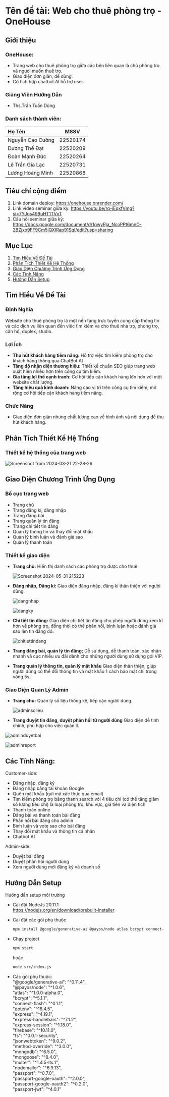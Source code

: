 # Tên đề tài: Web cho thuê phòng trọ - OneHouse
## Giới thiệu 

### OneHouse: 
- Trang web cho thuê phòng trọ giữa các bên liên quan là chủ phòng trọ và người muốn thuê trọ. 
- Giao diện đơn giản, dễ dùng. 
- Có tích hợp chatbot AI hỗ trợ user. 

### Giảng Viên Hướng Dẫn
- Ths.Trần Tuấn Dũng

### Danh sách thành viên: 
| Họ Tên | MSSV | 
|:-------- |:--------:| 
| Nguyễn Cao Cường    |  22520174  
| Dương Thế Đạt    |   22520209   
| Đoàn Mạnh Đức    |   22520264   
| Lê Trần Gia Lạc    |   22520731   
| Lương Hoàng Minh    |   22520868  

## Tiêu chí cộng điểm
1. Link domain deploy: https://onehouse.onrender.com/
2. Link video seminar giữa kỳ: https://youtu.be/rq-jEqxfVmg?si=7YJqs499uHT1TVxT
3. Câu hỏi seminar giữa kỳ: https://docs.google.com/document/d/1qwyRja_NcoPPt6mnO-2BZjxo9FF9Cm5iQXIRap91SqI/edit?usp=sharing

## Mục Lục
1. [Tìm Hiểu Về Đề Tài](#tìm-hiểu-về-đề-tài)
2. [Phân Tích Thiết Kế Hệ Thống](#phân-tích-thiết-kế-hệ-thống)
3. [Giao Diện Chương Trình Ứng Dụng](#giao-diện-chương-trình-ứng-dụng)
4. [Các Tính Năng](#các-tính-năng)
5. [Hướng Dẫn Setup](#hướng-dẫn-setup)

## Tìm Hiểu Về Đề Tài
### Định Nghĩa
Website cho thuê phòng trọ là một nền tảng trực tuyến cung cấp thông tin và các dịch vụ liên quan đến việc tìm kiếm và cho thuê nhà trọ, phòng trọ, căn hộ, duplex, studio. 

### Lợi Ích
- **Thu hút khách hàng tiềm năng:** Hỗ trợ việc tìm kiếm phòng trọ cho khách hàng thông qua ChatBot AI
- **Tăng độ nhận diện thương hiệu:** Thiết kế chuẩn SEO giúp trang web xuất hiện nhiều hơn trên công cụ tìm kiếm.
- **Gia tăng lợi thế cạnh tranh:** Cơ hội tiếp cận khách hàng lớn hơn với một website chất lượng.
- **Tăng hiệu quả kinh doanh:** Nâng cao vị trí trên công cụ tìm kiếm, mở rộng cơ hội tiếp cận khách hàng tiềm năng.

### Chức Năng
- Giao diện đơn giản nhưng chất lượng cao về hình ảnh và nội dung để thu hút khách hàng.

## Phân Tích Thiết Kế Hệ Thống
### Thiết kế hệ thống của trang web 
  ![Screenshot from 2024-03-21 22-28-26](https://github.com/NMFKos/web-design/assets/144459605/7e1d4a0b-844c-4e27-ae6f-67a17bc82c42)

## Giao Diện Chương Trình Ứng Dụng
### Bố cục trang web
- Trang chủ
- Trang đăng kí, đăng nhập
- Trang đăng bài
- Trang quản lý tin đăng
- Trang chi tiết tin đăng
- Quản lý thông tin và thay đổi mật khẩu
- Quản lý bình luận và đánh giá sao
- Quản lý thanh toán

### Thiết kế giao diện
- **Trang chủ:** Hiển thị danh sách các phòng trọ được cho thuê.  

  ![Screenshot 2024-05-31 215223](https://github.com/NMFKos/web-design/assets/117797567/56bb075d-d416-4da2-9af1-eb9f46ffdfa2)

- **Đăng nhập, Đăng kí:** Giao diện đăng nhập, đăng kí thân thiện với người dùng.
  
  ![dangnhap](https://github.com/NMFKos/web-design/assets/117797567/4fd85dcc-f176-43ac-a2bd-0ee3895544aa)
  
  ![dangky](https://github.com/NMFKos/web-design/assets/117797567/05222228-bc4f-4768-8afe-86e779addfd5)

- **Chi tiết tin đăng:** Giao diện chi tiết tin đăng cho phép người dùng xem kĩ hơn về phòng trọ, đồng thời có thể phản hồi, bình luận hoặc đánh giá sao lên tin đăng đó.
  
  ![chitiettindang](https://github.com/NMFKos/web-design/assets/117797567/710d6bbb-ecd7-41ad-9871-9dc3b968b8b6)

- **Trang đăng bài, quản lý tin đăng;** Dễ sử dụng, dễ thanh toán, xác nhận nhanh và cực nhiều ưu đãi dành cho những người dùng sử dụng gói VIP.

- **Trang quản lý thông tin, quản lý mật khẩu** Giao diện thân thiện, giúp người dùng có thể đổi thông tin và mật khẩu 1 cách bảo mật chỉ trong vòng 5s.

### Giao Diện Quản Lý Admin
- **Trang chủ:** Quản lý số liệu thống kê, tiếp cận người dùng.
  
  ![adminsolieu](https://github.com/NMFKos/web-design/assets/117797567/dd2a348d-7717-4faa-8ab1-3bc5f4ffeeef)
  
-  **Trang duyệt tin đăng, duyệt phản hồi từ người dùng** Giao diện dễ tinh chỉnh, phù hợp cho việc quản lí.
  
  ![adminduyetbai](https://github.com/NMFKos/web-design/assets/117797567/fdf037ed-b091-48c6-aa0d-d7ffd36a8c2d)
  
  ![adminreport](https://github.com/NMFKos/web-design/assets/117797567/51aef7a7-c221-4cf7-bbe6-d2a23a989841)

## Các Tính Năng:
Customer-side:
- Đăng nhập, đăng ký
- Đăng nhập bằng tài khoản Google
- Quên mật khẩu (gửi mã xác thực qua email)
- Tìm kiếm phòng trọ bằng thanh search với 4 tiêu chí (có thể tăng giảm số lượng tiêu chí) là loại phòng trọ, khu vực, giá tiền và diện tích
- Thanh toán online
- Đăng bài và thanh toán bài đăng
- Phản hồi bài đăng cho admin
- Bình luận và vote sao cho bài đăng
- Thay đổi mật khẩu và thông tin cá nhân
- Chatbot AI

Admin-side:
- Duyệt bài đăng
- Duyệt phản hồi người dùng
- Xem người dùng mới đăng ký và doanh số

## Hướng Dẫn Setup
Hướng dẫn setup môi trường
- Cài đặt NodeJs 20.11.1 <br>
  https://nodejs.org/en/download/prebuilt-installer
- Cài đặt các gói phụ thuộc <br>
  ```sh
  npm install @google/generative-ai @payos/node atlas bcrypt connect-flash dotenv express express-handlebars express-session firebase fs jsonwebtoken method-override mongodb mongoose multer nodemailer passport passport-google-oauth passport-google-oauth2 passport-jwt
  ```
- Chạy project <br>
  ```sh
  npm start
  ```
  hoặc
  ```sh
  node src/index.js
  ```

- Các gói phụ thuộc:<br>
"@google/generative-ai": "^0.11.4",<br>
"@payos/node": "^1.0.6",<br>
"atlas": "^1.0.0-alpha.0",<br>
"bcrypt": "^5.1.1",<br>
"connect-flash": "^0.1.1",<br>
"dotenv": "^16.4.5",<br>
"express": "^4.19.1",<br>
"express-handlebars": "^7.1.2",<br>
"express-session": "^1.18.0",<br>
"firebase": "^10.11.0",<br>
"fs": "^0.0.1-security",<br>
"jsonwebtoken": "^9.0.2",<br>
"method-override": "^3.0.0",<br>
"mongodb": "^6.5.0",<br>
"mongoose": "^8.4.0",<br>
"multer": "^1.4.5-lts.1",<br>
"nodemailer": "^6.9.13",<br>
"passport": "^0.7.0",<br>
"passport-google-oauth": "^2.0.0",<br>
"passport-google-oauth2": "^0.2.0",<br>
"passport-jwt": "^4.0.1”


